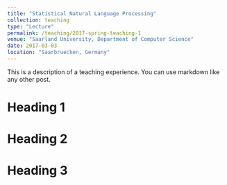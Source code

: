 ```yaml
---
title: "Statistical Natural Language Processing"
collection: teaching
type: "Lecture"
permalink: /teaching/2017-spring-teaching-1
venue: "Saarland University, Department of Computer Science"
date: 2017-03-03
location: "Saarbruecken, Germany"
---
```


This is a description of a teaching experience. You can use markdown like any other post.

Heading 1
======

Heading 2
======

Heading 3
======
